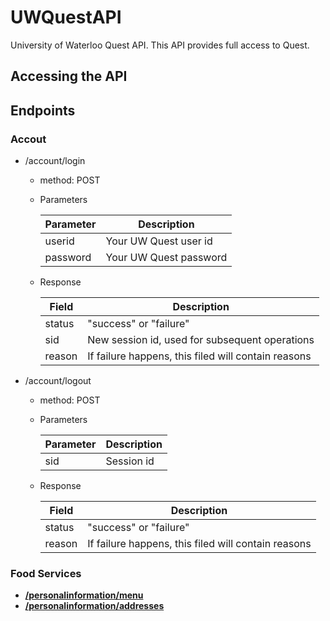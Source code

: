 UWQuestAPI
==========

University of Waterloo Quest API.
This API provides full access to Quest.

## Accessing the API

## Endpoints

### Accout

- /account/login
  - method: POST
  - Parameters

     Parameter  | Description
    ----------- | -------------
    userid      | Your UW Quest user id 
    password    | Your UW Quest password
    
  - Response

     Field  | Description
    ----------- | -------------
    status      | "success" or "failure"
    sid         | New session id, used for subsequent operations
    reason      | If failure happens, this filed will contain reasons
    

- /account/logout
  - method: POST
  - Parameters

     Parameter  | Description
    ----------- | -------------
    sid         | Session id 
    
  - Response

     Field  | Description
    ----------- | -------------
    status      | "success" or "failure"
    reason      | If failure happens, this filed will contain reasons


### Food Services

- **[/personalinformation/menu](v2/foodservices/menu.md)**
- **[/personalinformation/addresses](v2/foodservices/menu.md)**
